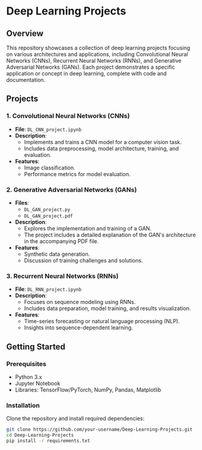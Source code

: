 # Deep Learning Projects

## Overview
This repository showcases a collection of deep learning projects focusing on various architectures and applications, including Convolutional Neural Networks (CNNs), Recurrent Neural Networks (RNNs), and Generative Adversarial Networks (GANs). Each project demonstrates a specific application or concept in deep learning, complete with code and documentation.

## Projects

### 1. Convolutional Neural Networks (CNNs)
- **File**: `DL_CNN_project.ipynb`
- **Description**: 
  - Implements and trains a CNN model for a computer vision task.
  - Includes data preprocessing, model architecture, training, and evaluation.
- **Features**:
  - Image classification.
  - Performance metrics for model evaluation.

### 2. Generative Adversarial Networks (GANs)
- **Files**:
  - `DL_GAN_project.py`
  - `DL_GAN_project.pdf`
- **Description**: 
  - Explores the implementation and training of a GAN.
  - The project includes a detailed explanation of the GAN's architecture in the accompanying PDF file.
- **Features**:
  - Synthetic data generation.
  - Discussion of training challenges and solutions.

### 3. Recurrent Neural Networks (RNNs)
- **File**: `DL_RNN_project.ipynb`
- **Description**: 
  - Focuses on sequence modeling using RNNs.
  - Includes data preparation, model training, and results visualization.
- **Features**:
  - Time-series forecasting or natural language processing (NLP).
  - Insights into sequence-dependent learning.

## Getting Started

### Prerequisites
- Python 3.x
- Jupyter Notebook
- Libraries: TensorFlow/PyTorch, NumPy, Pandas, Matplotlib

### Installation
Clone the repository and install required dependencies:
```bash
git clone https://github.com/your-username/Deep-Learning-Projects.git
cd Deep-Learning-Projects
pip install -r requirements.txt
